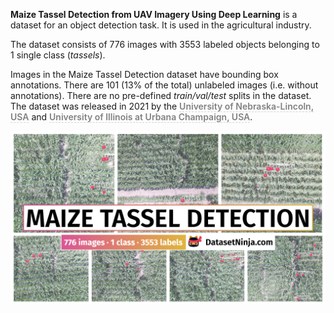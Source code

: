 **Maize Tassel Detection from UAV Imagery Using Deep Learning** is a dataset for an object detection task. It is used in the agricultural industry. 

The dataset consists of 776 images with 3553 labeled objects belonging to 1 single class (*tassels*).

Images in the Maize Tassel Detection dataset have bounding box annotations. There are 101 (13% of the total) unlabeled images (i.e. without annotations). There are no pre-defined <i>train/val/test</i> splits in the dataset. The dataset was released in 2021 by the <span style="font-weight: 600; color: grey; border-bottom: 1px dashed #d3d3d3;">University of Nebraska-Lincoln, USA</span> and <span style="font-weight: 600; color: grey; border-bottom: 1px dashed #d3d3d3;">University of Illinois at Urbana Champaign, USA</span>.

<img src="https://github.com/dataset-ninja/maize-tassel-detection/raw/main/visualizations/poster.png">
